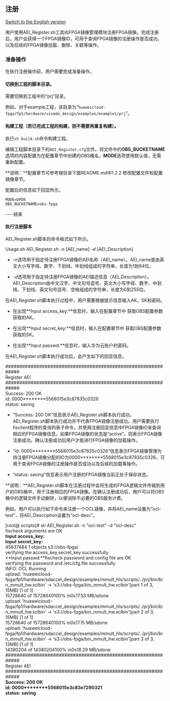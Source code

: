 注册
----

[Switch to the English version](./Register_an_FPGA_image_for_a_DPDK_project.md)

用户使用AEI_Register.sh工具向FPGA镜像管理模块注册FPGA镜像。完成注册后，用户会获得一个FPGA镜像ID，可用于查询FPGA镜像的注册操作是否成功，以及后续的FPGA镜像加载、删除、关联等操作。

### 准备操作

在执行注册操作前，用户需要完成准备操作。

#### 切换到工程的脚本目录。

需要切换到工程中的“prj”目录。

例如，对于example工程，该目录为“`huaweicloud-fpga/fp1/hardware/vivado_design/examples/example1/prj`”。


#### 构建工程（若已完成工程的构建，则不需要再重复构建）。

执行`sh build.sh`命令构建工程。

编辑工程脚本目录下的`AEI_Register.cfg`文件。将文件中的**OBS_BUCKETNAME**选项的内容配置为在配置章节中创建的OBS桶名，**MODE**选项使用默认值，无需重新配置。

**说明：**配置章节可参考根目录下面README.md中1.2.2 修改配置文件和配置镜像章节。

配置后的信息如下回显所示。

    MODE=DPDK  
    OBS_BUCKETNAME=obs-fpga

\----结束

#### 执行注册脚本

AEI_Register.sh脚本的命令格式如下所示。

Usage:sh AEI_Register.sh *-n* [AEI_name] *-d* [AEI_Description]

-   *-n*选项用于指定待注册FPGA镜像的AEI名称（AEI_name）。AEI_name是由英文大小写字母、数字、下划线、中划线组成的字符串，长度为1到64位。

-   *-d*选项用于指定待注册FPGA镜像的AEI描述信息（AEI_Description）。AEI_Description由中文汉字、中文句号逗号、英文大小写字母、数字、中划线、下划线、英文句号逗号、空格组成的字符串，长度为0到255位。

在AEI_Register.sh脚本执行过程中，用户需要根据提示信息输入AK，SK和密码。

-  在出现**Input access_key:**信息时，输入在配置章节中 获取OBS配置参数获取的AK。

-  在出现**Input secret_key:**信息时，输入在配置章节中 获取OBS配置参数获取的SK。

-  在出现**Input passwd:**信息时，输入华为云账户的密码。

在AEI_Register.sh脚本执行成功后，会产生如下的回显信息。

\#\#\#\#\#\#\#\#\#\#\#\#\#\#\#\#\#\#\#\#\#\#\#\#\#\#\#\#\#\#\#\#\#\#\#\#\#\#\#\#\#\#\#\#\#\#\#\#\#\#\#\#\#\#\#\#\#\#\#\#\#  
Register AEI  
\#\#\#\#\#\#\#\#\#\#\#\#\#\#\#\#\#\#\#\#\#\#\#\#\#\#\#\#\#\#\#\#\#\#\#\#\#\#\#\#\#\#\#\#\#\#\#\#\#\#\#\#\#\#\#\#\#\#\#\#\#  
Success: 200 OK  
id: 0000\*\*\*\*\*\*\*\*5568015e3c87835c0326  
status: saving

-   “Success: 200
    OK”信息表示AEI_Register.sh脚本执行成功。AEI_Register.sh脚本执行成功并不代表FPGA镜像注册成功。用户需要执行fisclient程序的查询列表子命令，并使用注册回显信息中FPGA镜像ID来查询相应的FPGA镜像信息。如果FPGA镜像的状态是“active”，则表示FPGA镜像注册成功。确认注册成功后用户才能进行FPGA镜像的加载操作。

-   “id:
    0000\*\*\*\*\*\*\*\*5568015e3c87835c0326”信息表示FPGA镜像管理为待注册FPGA镜像分配的ID为0000\*\*\*\*\*\*\*\*5568015e3c87835c0326，可用于查询FPGA镜像的注册操作是否成功以及后续的加载等操作。

-   “status: saving”信息表示用户注册的FPGA镜像当前正处于保存状态。


**说明：**AEI_Register.sh脚本在注册过程中会将生成的FPGA逻辑文件传输到用户的OBS桶中，用于注册相应的FPGA镜像。在确认注册成功后，用户可以将OBS桶中的逻辑文件手动删除，以便消除不必要的OBS服务计费。

例如，用户可以执行如下命令来注册一个OCL镜像，并将AEI_name设置为“ocl-test”，将AEI_Description设置为“ocl-desc”。

[root\@ scripts]\# sh AEI_Register.sh -n "ocl-test" -d "ocl-desc"  
fischeck arguments are OK  
**Input access_key:**  
**Input secret_key:**  
45837484 1 objects s3://obs-fpga/  
verifying the access_key,secret_key successfully  
**Input passwd:**fischeck password and config file are OK  
verifying the password and /etc/cfg.file successfully  
INFO: OCL Running  
upload:
'huaweicloud-fpga/fp1/hardware/sdaccel_design/examples/mmult_hls/scripts/../prj/bin/bin_mmult_hw.xclbin'
-\> 's3://obs-fpga/bin_mmult_hw.xclbin'[part 1 of 3, 15MB] [1 of 1]  
15728640 of 15728640100% in0s17.53 MB/sdone  
upload:
'huaweicloud-fpga/fp1/hardware/sdaccel_design/examples/mmult_hls/scripts/../prj/bin/bin_mmult_hw.xclbin'
-\> 's3://obs-fpga/bin_mmult_hw.xclbin'[part 2 of 3, 15MB] [1 of 1]  
15728640 of 15728640100% in0s17.15 MB/sdone  
upload:
'huaweicloud-fpga/fp1/hardware/sdaccel_design/examples/mmult_hls/scripts/../prj/bin/bin_mmult_hw.xclbin'
-\> 's3://obs-fpga/bin_mmult_hw.xclbin'[part 3 of 3, 13MB] [1 of 1]  
14380204 of 14380204100% in0s18.29 MB/sdone  
\#\#\#\#\#\#\#\#\#\#\#\#\#\#\#\#\#\#\#\#\#\#\#\#\#\#\#\#\#\#\#\#\#\#\#\#\#\#\#\#\#\#\#\#\#\#\#\#\#\#\#\#\#\#\#\#\#\#\#\#\#  
Register AEI  
\#\#\#\#\#\#\#\#\#\#\#\#\#\#\#\#\#\#\#\#\#\#\#\#\#\#\#\#\#\#\#\#\#\#\#\#\#\#\#\#\#\#\#\#\#\#\#\#\#\#\#\#\#\#\#\#\#\#\#\#\#  
**Success: 200 OK**  
**id: 0000\*\*\*\*\*\*\*\*5568015e3c83e7290321**  
**status: saving**
